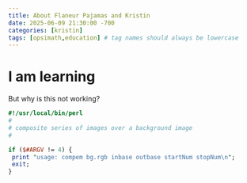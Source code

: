 ```yaml
---
title: About Flaneur Pajamas and Kristin
date: 2025-06-09 21:30:00 -700
categories: [kristin]
tags: [opsimath,education] # tag names should always be lowercase
---
```


# I am learning

But why is this not working?

```perl
#!/usr/local/bin/perl
#
# composite series of images over a background image
#

if ($#ARGV != 4) {
 print "usage: compem bg.rgb inbase outbase startNum stopNum\n";
 exit;
}
```